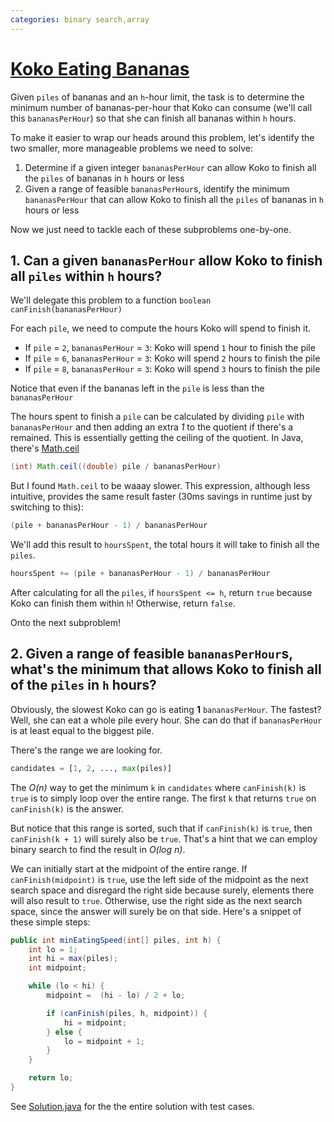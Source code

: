 ```yaml
---
categories: binary search,array
---
```


# [Koko Eating Bananas](https://leetcode.com/problems/koko-eating-bananas/)

Given `piles` of bananas and an `h`-hour limit, the task is to determine the minimum number of bananas-per-hour that Koko can consume (we'll call this `bananasPerHour`) so that she can finish all bananas within `h` hours.

To make it easier to wrap our heads around this problem, let's identify the two smaller, more manageable problems we need to solve:

1. Determine if a given integer `bananasPerHour` can allow Koko to finish all the `piles` of bananas in `h` hours or less
2. Given a range of feasible `bananasPerHour`s, identify the minimum `bananasPerHour` that can allow Koko to finish all the `piles` of bananas in `h` hours or less

Now we just need to tackle each of these subproblems one-by-one.

## 1. Can a given `bananasPerHour` allow Koko to finish all `piles` within `h` hours?

We'll delegate this problem to a function `boolean canFinish(bananasPerHour)`

For each `pile`, we need to compute the hours Koko will spend to finish it.

- If `pile` = `2`, `bananasPerHour` = `3`: Koko will spend `1` hour to finish the pile
- If `pile` = `6`, `bananasPerHour` = `3`: Koko will spend `2` hours to finish the pile
- If `pile` = `8`, `bananasPerHour` = `3`: Koko will spend `3` hours to finish the pile

Notice that even if the bananas left in the `pile` is less than the `bananasPerHour`

The hours spent to finish a `pile` can be calculated by dividing `pile` with `bananasPerHour` and then adding an extra _1_ to the quotient if there's a remained. This is essentially getting the ceiling of the quotient. In Java, there's [Math.ceil](https://docs.oracle.com/javase/7/docs/api/java/lang/Math.html#ceil(double))

```java
(int) Math.ceil((double) pile / bananasPerHour)
```

But I found `Math.ceil` to be waaay slower. This expression, although less intuitive, provides the same result faster (30ms savings in runtime just by switching to this):

```java
(pile + bananasPerHour - 1) / bananasPerHour
```

We'll add this result to `hoursSpent`, the total hours it will take to finish all the `piles`.

```java
hoursSpent += (pile + bananasPerHour - 1) / bananasPerHour
```

After calculating for all the `piles`, if `hoursSpent <= h`, return `true` because Koko can finish them within `h`! Otherwise, return `false`.

Onto the next subproblem!

## 2. Given a range of feasible `bananasPerHour`s, what's the minimum that allows Koko to finish all of the `piles` in `h` hours?

Obviously, the slowest Koko can go is eating **1** `bananasPerHour`. The fastest? Well, she can eat a whole pile every hour. She can do that if `bananasPerHour` is at least equal to the biggest pile.

There's the range we are looking for.

```py
candidates = [1, 2, ..., max(piles)]
```

The _O(n)_ way to get the minimum `k` in `candidates` where `canFinish(k)` is `true` is to simply loop over the entire range. The first `k` that returns `true` on `canFinish(k)` is the answer.

But notice that this range is sorted, such that if `canFinish(k)` is `true`, then `canFinish(k + 1)` will surely also be `true`. That's a hint that we can employ binary search to find the result in _O(log n)_.

We can initially start at the midpoint of the entire range. If `canFinish(midpoint)` is `true`, use the left side of the midpoint as the next search space and disregard the right side because surely, elements there will also result to `true`. Otherwise, use the right side as the next search space, since the answer will surely be on that side. Here's a snippet of these simple steps:

```java
public int minEatingSpeed(int[] piles, int h) {
    int lo = 1;
    int hi = max(piles);
    int midpoint;

    while (lo < hi) {
        midpoint =  (hi - lo) / 2 + lo;

        if (canFinish(piles, h, midpoint)) {
            hi = midpoint;
        } else {
            lo = midpoint + 1;
        }
    }

    return lo;
}
```

See [Solution.java](./Solution.java) for the the entire solution with test cases.